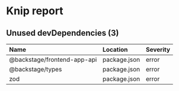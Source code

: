# Knip report

## Unused devDependencies (3)

| Name                        | Location     | Severity |
| :-------------------------- | :----------- | :------- |
| @backstage/frontend-app-api | package.json | error    |
| @backstage/types            | package.json | error    |
| zod                         | package.json | error    |

